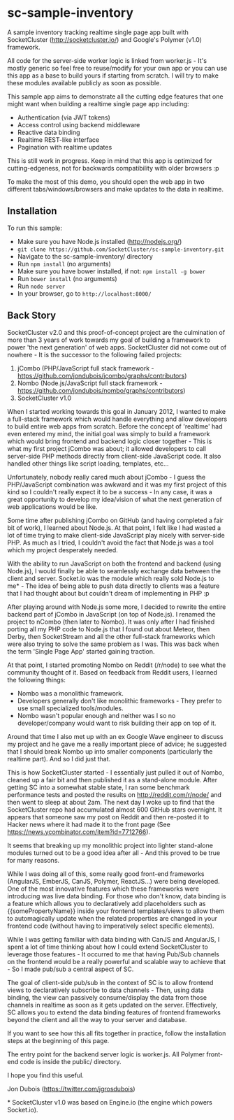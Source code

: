 # sc-sample-inventory
A sample inventory tracking realtime single page app built with SocketCluster (http://socketcluster.io/) and Google's Polymer (v1.0) framework.

All code for the server-side worker logic is linked from worker.js - It's mostly generic so feel free to reuse/modify for your own app
or you can use this app as a base to build yours if starting from scratch. I will try to make these modules available publicly as soon as
possible.

This sample app aims to demonstrate all the cutting edge features that one might want when 
building a realtime single page app including:

- Authentication (via JWT tokens)
- Access control using backend middleware
- Reactive data binding
- Realtime REST-like interface
- Pagination with realtime updates

This is still work in progress.
Keep in mind that this app is optimized for cutting-edgeness, not for backwards
compatibility with older browsers :p

To make the most of this demo, you should open the web app in two different tabs/windows/browsers and
make updates to the data in realtime.


## Installation

To run this sample:

- Make sure you have Node.js installed (http://nodejs.org/)
- ```git clone https://github.com/SocketCluster/sc-sample-inventory.git```
- Navigate to the sc-sample-inventory/ directory
- Run ```npm install``` (no arguments)
- Make sure you have bower installed, if not: ```npm install -g bower```
- Run ```bower install``` (no arguments)
- Run ```node server```
- In your browser, go to ```http://localhost:8000/```


## Back Story

SocketCluster v2.0 and this proof-of-concept project are the culmination of more than 3 years of work towards my goal of building a 
framework to power 'the next generation' of web apps. SocketCluster did not come out of nowhere - It is the successor to the following failed projects:

1. jCombo (PHP/JavaScript full stack framework - https://github.com/jondubois/jcombo/graphs/contributors)
2. Nombo (Node.js/JavaScript full stack framework - https://github.com/jondubois/nombo/graphs/contributors)
3. SocketCluster v1.0

When I started working towards this goal in January 2012, I wanted to make a full-stack framework which would handle everything and allow
developers to build entire web apps from scratch.
Before the concept of 'realtime' had even entered my mind, the initial goal was simply to build a framework which would bring frontend and backend 
logic closer together - This is what my first project jCombo was about; it allowed developers to call server-side PHP methods directly from client-side JavaScript code.
It also handled other things like script loading, templates, etc...

Unfortunately, nobody really cared much about jCombo - I guess the PHP/JavaScript combination was awkward and it was my first project of this kind 
so I couldn't really expect it to be a success - In any case, it was a great opportunity to develop my idea/vision of what the next generation of 
web applications would be like.

Some time after publishing jCombo on GitHub (and having completed a fair bit of work), I learned about Node.js.
At that point, I felt like I had wasted a lot of time trying to make client-side JavaScript play nicely with server-side PHP.
As much as I tried, I couldn't avoid the fact that Node.js was a tool which my project desperately needed.

With the ability to run JavaScript on both the frontend and backend (using Node.js), I would finally be able to seamlessly exchange data between the client and
server. Socket.io was the module which really sold Node.js to me* - The idea of being able to push data directly to clients was a feature that I had thought
about but couldn't dream of implementing in PHP :p

After playing around with Node.js some more, I decided to rewrite the entire backend part of jCombo in JavaScript (on top of Node.js).
I renamed the project to nCombo (then later to Nombo). It was only after I had finished porting all my PHP code to Node.js that 
I found out about Meteor, then Derby, then SocketStream and all the other full-stack frameworks which were also trying to solve the same 
problem as I was. This was back when the term 'Single Page App' started gaining traction.

At that point, I started promoting Nombo on Reddit (/r/node) to see what the community thought of it.
Based on feedback from Reddit users, I learned the following things:

- Nombo was a monolithic framework.
- Developers generally don't like monolithic frameworks - They prefer to use small specialized tools/modules.
- Nombo wasn't popular enough and neither was I so no developer/company would want to risk building their app on top of it.

Around that time I also met up with an ex Google Wave engineer to discuss my project and he gave me a really important piece of advice; he
suggested that I should break Nombo up into smaller components (particularly the realtime part). And so I did just that.

This is how SocketCluster started - I essentially just pulled it out of Nombo, cleaned up a fair bit and then published it as a stand-alone module.
After getting SC into a somewhat stable state, I ran some benchmark performance tests and posted the results
on http://reddit.com/r/node/ and then went to sleep at about 2am. The next day I woke up to find that the SocketCluster 
repo had accumulated almost 600 GitHub stars overnight. It appears that someone saw my post on Reddit and then re-posted it to Hacker news where it had
made it to the front page (See https://news.ycombinator.com/item?id=7712766).

It seems that breaking up my monolithic project into lighter stand-alone modules turned out to be a good idea after all - And this proved to be true
for many reasons.

While I was doing all of this, some really good front-end frameworks (AngularJS, EmberJS, CanJS, Polymer, ReactJS...) were being developed. 
One of the most innovative features which these frameworks were introducing was live data binding. For those who don't know, data binding 
is a feature which allows you to declaratively add placeholders such as {{somePropertyName}} inside your frontend templates/views 
to allow them to automagically update when the related properties are changed in your frontend code (without having to imperatively select specific elements).

While I was getting familiar with data binding with CanJS and AngularJS, I spent a lot of time thinking about how I could extend SocketCluster to 
leverage those features - It occurred to me that having Pub/Sub channels on the frontend would be a really powerful and scalable way to achieve
that - So I made pub/sub a central aspect of SC.

The goal of client-side pub/sub in the context of SC is to allow frontend views to declaratively subscribe to data channels - Then, using data binding,
the view can passively consume/display the data from those channels in realtime as soon as it gets updated on the server.
Effectively, SC allows you to extend the data binding features of frontend frameworks beyond the client and all the way to your server and database.

If you want to see how this all fits together in practice, follow the installation steps at the beginning of this page.

The entry point for the backend server logic is worker.js.
All Polymer front-end code is inside the public/ directory.

I hope you find this useful.

Jon Dubois (https://twitter.com/jgrosdubois)

\* SocketCluster v1.0 was based on Engine.io (the engine which powers Socket.io).
